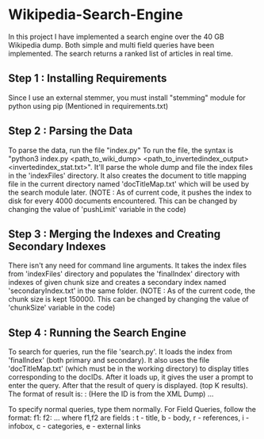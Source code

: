 # Wikipedia-Search-Engine
In this project I have implemented a search engine over the 40 GB Wikipedia dump. Both simple and multi field queries have been implemented. The search returns a ranked list of articles in real time.

## Step 1 : Installing Requirements

Since I use an external stemmer, you must install "stemming" module for python using pip (Mentioned in requirements.txt)

## Step 2 : Parsing the Data

To parse the data, run the file "index.py"
To run the file, the syntax is "python3 index.py <path_to_wiki_dump> <path_to_invertedindex_output> <invertedindex_stat.txt>". It'll parse the whole dump and file the index files in the 'indexFiles' directory.
It also creates the document to title mapping file in the current directory named 'docTitleMap.txt' which will be used by the search module later.
(NOTE : As of current code, it pushes the index to disk for every 4000 documents encountered. This can be changed by changing the value of 'pushLimit' variable in the code)

## Step 3 : Merging the Indexes and Creating Secondary Indexes

There isn't any need for command line arguments. It takes the index files from 'indexFiles' directory and populates the 'finalIndex' directory with indexes of given chunk size and creates a secondary index named 'secondaryIndex.txt' in the same folder.
(NOTE : As of the current code, the chunk size is kept 150000. This can be changed by changing the value of 'chunkSize' variable in the code)

## Step 4 : Running the Search Engine

To search for queries, run the file 'search.py'. It loads the index from 'finalIndex' (both primary and secondary).
It also uses the file 'docTitleMap.txt' (which must be in the working directory) to display titles corresponding to the docIDs.
After it loads up, it gives the user a prompt to enter the query. After that the result of query is displayed. (top K results).
The format of result is:
	<Page-Title> : <ID> (Here the ID is from the XML Dump)
	...
	<Time Taken for the Query>

To specify normal queries, type them normally. For Field Queries, follow the format:
	f1:<query> f2:<query> ...
	where f1,f2 are fields : t - title, b - body, r - references, i - infobox, c - categories, e - external links

